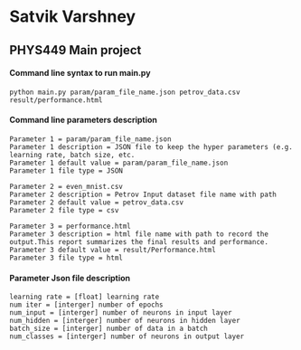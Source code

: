# Satvik Varshney 
## PHYS449 Main project 

#### Command line syntax to run main.py
```
python main.py param/param_file_name.json petrov_data.csv result/performance.html
```

#### Command line parameters description
```
Parameter 1 = param/param_file_name.json
Parameter 1 description = JSON file to keep the hyper parameters (e.g. learning rate, batch size, etc.
Parameter 1 default value = param/param_file_name.json
Parameter 1 file type = JSON

Parameter 2 = even_mnist.csv 
Parameter 2 description = Petrov Input dataset file name with path
Parameter 2 default value = petrov_data.csv
Parameter 2 file type = csv

Parameter 3 = performance.html
Parameter 3 description = html file name with path to record the output.This report summarizes the final results and performance.
Parameter 3 default value = result/Performance.html
Parameter 3 file type = html

```

#### Parameter Json file description
```
learning rate = [float] learning rate 
num iter = [interger] number of epochs
num_input = [interger] number of neurons in input layer
num_hidden = [interger] number of neurons in hidden layer
batch_size = [interger] number of data in a batch
num_classes = [interger] number of neurons in output layer
```
